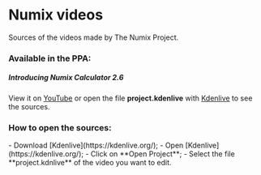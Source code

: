 Numix videos
=====
Sources of the videos made by The Numix Project.

<h3> Available in the PPA: </h3>

<h5> Introducing Numix Calculator 2.6 </h5>
 

View it on [YouTube](https://www.youtube.com/watch?v=z_x1br-CVqY) or open the file **project.kdenlive** with [Kdenlive](https://kdenlive.org/) to see the sources.

<h3> How to open the sources: </h3>
- Download [Kdenlive](https://kdenlive.org/);
- Open [Kdenlive](https://kdenlive.org/);
- Click on **Open Project**;
- Select the file **project.kdnlive** of the video you want to edit.
